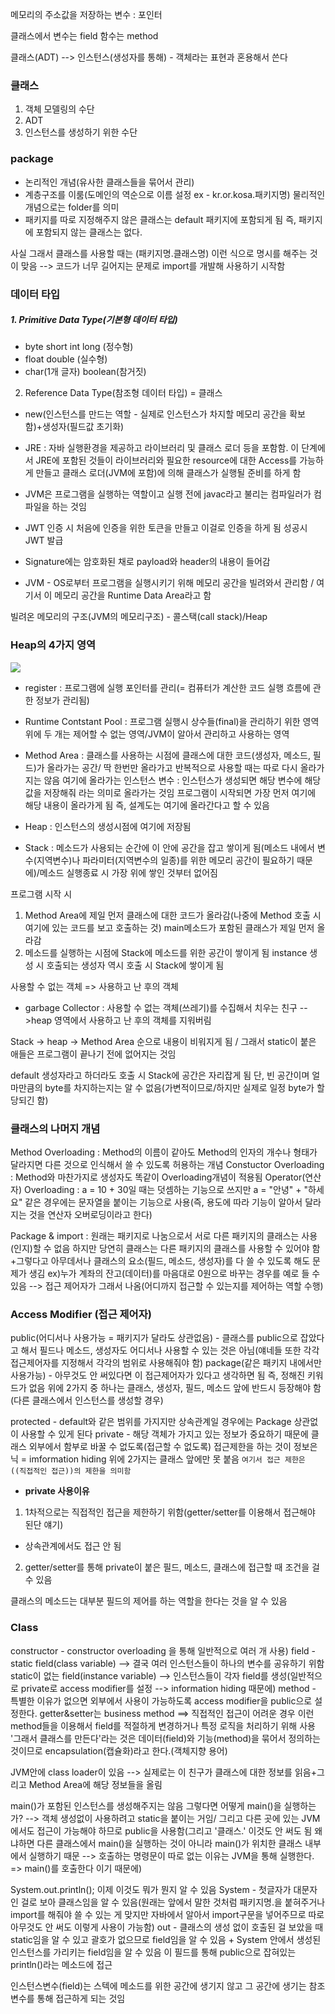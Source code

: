 메모리의 주소값을 저장하는 변수 : 포인터

클래스에서
변수는 field
함수는 method

클래스(ADT) --> 인스턴스(생성자를 통해) - 객체라는 표현과 혼용해서 쓴다

### 클래스
1. 객체 모델링의 수단
2. ADT
3. 인스턴스를 생성하기 위한 수단

### package
- 논리적인 개념(유사한 클래스들을 묶어서 관리)
- 계층구조를 이룸(도메인의 역순으로 이름 설정 ex - kr.or.kosa.패키지명) 물리적인 개념으로는 folder를 의미
- 패키지를 따로 지정해주지 않은 클래스는 default 패키지에 포함되게 됨 즉, 패키지에 포함되지 않는 클래스는 없다.

사실 그래서 클래스를 사용할 때는 (패키지명.클래스명) 이런 식으로 명시를 해주는 것이 맞음 --> 코드가 너무 길어지는 문제로 import를 개발해 사용하기 시작함

### 데이터 타입
##### 1. Primitive Data Type(기본형 데이터 타입) 
- byte short int long (정수형)
- float double (실수형)
- char(1개 글자) boolean(참거짓)
2. Reference Data Type(참조형 데이터 타입) = 클래스

- new(인스턴스를 만드는 역할 - 실제로 인스턴스가 차지할 메모리 공간을 확보함)+생성자(필드값 초기화)

- JRE : 자바 실행환경을 제공하고 라이브러리 및 클래스 로더 등을 포함함. 이 단계에서 JRE에 포함된 것들이 라이브러리와 필요한 resource에 대한 Access를 가능하게 만들고 클래스 로더(JVM에 포함)에 의해 클래스가 실행될 준비를 하게 함
- JVM은 프로그램을 실행하는 역할이고 실행 전에 javac라고 불리는 컴파일러가 컴파일을 하는 것임
- JWT 인증 시 처음에 인증을 위한 토큰을 만들고 이걸로 인증을 하게 됨 성공시 JWT 발급
- Signature에는 암호화된 채로 payload와 header의 내용이 들어감

- JVM - OS로부터 프로그램을 실행시키기 위해 메모리 공간을 빌려와서 관리함 / 여기서 이 메모리 공간을 Runtime Data Area라고 함

빌려온 메모리의 구조(JVM의 메모리구조) - 콜스택(call stack)/Heap

### Heap의 4가지 영역
![](Pasted%20image%2020231014195023.png)
- register : 프로그램에 실행 포인터를 관리(= 컴퓨터가 계산한 코드 실행 흐름에 관한 정보가 관리됨)
- Runtime Contstant Pool : 프로그램 실행시 상수들(final)을 관리하기 위한 영역
위에 두 개는 제어할 수 없는 영역/JVM이 알아서 관리하고 사용하는 영역

- Method Area : 클래스를 사용하는 시점에 클래스에 대한 코드(생성자, 메소드, 필드)가 올라가는 공간/ 딱 한번만 올라가고 반복적으로 사용할 때는 따로 다시 올라가지는 않음
여기에 올라가는 인스턴스 변수 : 인스턴스가 생성되면 해당 변수에 해당 값을 저장해줘 라는 의미로 올라가는 것임 프로그램이 시작되면 가장 먼저 여기에 해당 내용이 올라가게 됨 즉, 설계도는 여기에 올라간다고 할 수 있음
- Heap : 인스턴스의 생성시점에 여기에 저장됨
- Stack : 메소드가 사용되는 순간에 이 안에 공간을 잡고 쌓이게 됨(메소드 내에서 변수(지역변수)나 파라미터(지역변수의 일종)를 위한 메모리 공간이 필요하기 때문에)/메소드 실행종료 시 가장 위에 쌓인 것부터 없어짐

프로그램 시작 시 
1. Method Area에 제일 먼저 클래스에 대한 코드가 올라감(나중에 Method 호출 시 여기에 있는 코드를 보고 호출하는 것) main메소드가 포함된 클래스가 제일 먼저 올라감
2. 메소드를 실행하는 시점에 Stack에 메소드를 위한 공간이 쌓이게 됨 instance 생성 시 호출되는 생성자 역시 호출 시 Stack에 쌓이게 됨

사용할 수 없는 객체 => 사용하고 난 후의 객체
- garbage Collector : 사용할 수 없는 객체(쓰레기)를 수집해서 치우는 친구 -->heap 영역에서 사용하고 난 후의 객체를 지워버림

Stack -> heap -> Method Area 순으로 내용이 비워지게 됨 / 그래서 static이 붙은 애들은 프로그램이 끝나기 전에 없어지는 것임

default 생성자라고 하더라도 호출 시 Stack에 공간은 자리잡게 됨 단, 빈 공간이며 얼마만큼의 byte를 차지하는지는 알 수 없음(가변적이므로/하지만 실제로 일정 byte가 할당되긴 함)

### 클래스의 나머지 개념
Method Overloading : Method의 이름이 같아도 Method의 인자의 개수나 형태가 달라지면 다른 것으로 인식해서 쓸 수 있도록 허용하는 개념 
Constuctor Overloading : Method와 마찬가지로 생성자도 똑같이 Overloading개념이 적용됨
Operator(연산자) Overloading : a = 10 + 30일 때는 덧셈하는 기능으로 쓰지만 a = "안녕" + "하세요" 같은 경우에는 문자열을 붙이는 기능으로 사용(즉, 용도에 따라 기능이 알아서 달라지는 것을 연산자 오버로딩이라고 한다)

Package & import : 원래는 패키지로 나눔으로서 서로 다른 패키지의 클래스는 사용(인지)할 수 없음 
하지만 당연히 클래스는 다른 패키지의 클래스를 사용할 수 있어야 함
+그렇다고 아무데서나 클래스의 요소(필드, 메소드, 생성자)를 다 쓸 수 있도록 해도 문제가 생김
ex)누가 계좌의 잔고(데이터)를 마음대로 0원으로 바꾸는 경우를 예로 들 수 있음
--> 접근 제어자가 그래서 나옴(어디까지 접근할 수 있는지를 제어하는 역할 수행)

### Access Modifier (접근 제어자) 
public(어디서나 사용가능 = 패키지가 달라도 상관없음) - 클래스를 public으로 잡았다고 해서 필드나 메소드, 생성자도 어디서나 사용할 수 있는 것은 아님(얘네들 또한 각각 접근제어자를 지정해서 각각의 범위로 사용해줘야 함)
package(같은 패키지 내에서만 사용가능) - 아무것도 안 써있다면 이 접근제어자가 있다고 생각하면 됨 즉, 정해진 키워드가 없음
위에 2가지 중 하나는 클래스, 생성자, 필드, 메소드 앞에 반드시 등장해야 함(다른 클래스에서 인스턴스를 생성할 경우)

protected - default와 같은 범위를 가지지만 상속관계일 경우에는 Package 상관없이 사용할 수 있게 된다
private - 해당 객체가 가지고 있는 정보가 중요하기 때문에 클래스 외부에서 함부로 바꿀 수 없도록(접근할 수 없도록) 접근제한을 하는 것이 정보은닉 = imformation hiding 
위에 2가지는 클래스 앞에만 못 붙음 `여기서 접근 제한은 ((직접적인 접근))의 제한을 의미함`
- **private 사용이유**
1. 1차적으로는 직접적인 접근을 제한하기 위함(getter/setter를 이용해서 접근해야 된단 얘기)
+ 상속관계에서도 접근 안 됨
2. getter/setter를 통해 private이 붙은 필드, 메소드, 클래스에 접근할 때 조건을 걸 수 있음

클래스의 메소드는 대부분 필드의 제어를 하는 역할을 한다는 것을 알 수 있음

### Class
constructor - constructor overloading 을 통해 일반적으로 여러 개 사용)
field - static field(class variable) --> 결국 여러 인스턴스들이 하나의 변수를 공유하기 위함
         static이 없는 field(instance variable) --> 인스턴스들이 각자 field를 생성(일반적으로          private로 access modifier를 설정 --> information hiding 때문에)
method - 특별한 이유가 없으면 외부에서 사용이 가능하도록 access modifier을 public으로 설정한다.
getter&setter는 business method ==> 직접적인 접근이 어려운 경우 이런 method들을 이용해서 field를 적절하게 변경하거나 특정 로직을 처리하기 위해 사용
'그래서 클래스를 만든다'라는 것은 데이터(field)와 기능(method)을 묶어서 정의하는 것이므로
encapsulation(캡슐화)라고 한다.(객체지향 용어)

JVM안에 class loader이 있음
--> 실제로는 이 친구가 클래스에 대한 정보를 읽음+그리고 Method Area에 해당 정보들을 올림

main()가 포함된 인스턴스를 생성해주지는 않음 그렇다면 어떻게 main()을 실행하는가?
--> 객체 생성없이 사용하려고 static을 붙이는 거임/ 그리고 다른 곳에 있는 JVM에서도 접근이 가능해야 하므로 public을 사용함(그리고 '클래스.' 이것도 안 써도 됨 왜냐하면 다른 클래스에서 main()을 실행하는 것이 아니라 main()가 위치한 클래스 내부에서 실행하기 때문 --> 호출하는 명령문이 따로 없는 이유는 JVM을 통해 실행한다. => main()를 호출한다 이기 때문에)

System.out.println(); 이제 이것도 뭐가 뭔지 알 수 있음
System - 첫글자가 대문자인 걸로 보아 클래스임을 알 수 있음(원래는 앞에서 말한 것처럼 패키지명.을 붙혀주거나 import를 해줘야 쓸 수 있는 게 맞지만 자바에서 알아서 import구문을 넣어주므로 따로 아무것도 안 써도 이렇게 사용이 가능함)
out - 클래스의 생성 없이 호출된 걸 보았을 때 static임을 알 수 있고 괄호가 없으므로 field임을 알 수 있음 + System 안에서 생성된 인스턴스를 가리키는 field임을 알 수 있음
이 필드를 통해 public으로 잡혀있는 println()라는 메소드에 접근

인스턴스변수(field)는 스텍에 메소드를 위한 공간에 생기지 않고 그 공간에 생기는 참조변수를 통해 접근하게 되는 것임
